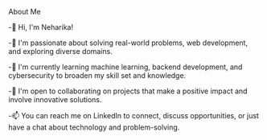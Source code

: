About Me

-👋 Hi, I'm Neharika!

-👀 I'm passionate about solving real-world problems, web development, and exploring diverse domains.

-🌱 I'm currently learning machine learning, backend development, and cybersecurity to broaden my skill set and knowledge.

-💼 I'm open to collaborating on projects that make a positive impact and involve innovative solutions.

-📫 You can reach me on LinkedIn to connect, discuss opportunities, or just have a chat about technology and problem-solving.
<!---
neharika2004/neharika2004 is a ✨ special ✨ repository because its `README.md` (this file) appears on your GitHub profile.
You can click the Preview link to take a look at your changes.
--->
